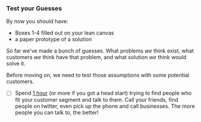 ### Test your Guesses

By now you should have:
- Boxes 1-4 filled out on your lean canvas
- a paper prototype of a solution

So far we've made a bunch of guesses. What problems *we* think exist, what customers *we* think have that problem, and what solution *we* think would solve it.

Before moving on, we need to test those assumptions with some potential customers.

- [ ] Spend [1 hour](https://www.google.com/#q=timer) (or more if you got a head start) trying to find people who fit your customer segment and talk to them. Call your friends, find people on twitter, even pick up the phone and call businesses. The more people you can talk to, the better!
